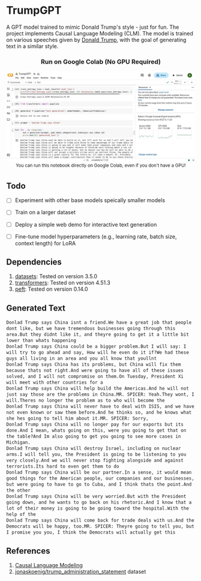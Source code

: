 # TrumpGPT
A GPT model trained to mimic Donald Trump's style - just for fun. The project implements Causal Language Modeling (CLM). The model is trained on various speeches given by [Donald Trump](https://huggingface.co/datasets/jonaskoenig/trump_administration_statement), with the goal of generating text in a similar style.


<h3 align="center">Run on Google Colab (No GPU Required)</h3>
<p align="center">
    <img src="screenshot.jpg" alt="Screenshot of Notebook running on Google Colab" />
    <br />
    <sup>You can run this notebook directly on Google Colab, even if you don't have a GPU!</sup>
</p>


## Todo
- [ ] Experiment with other base models speically smaller models
- [ ] Train on a larger dataset
- [ ] Deploy a simple web demo for interactive text generation
- [ ] Fine-tune model hyperparameters (e.g., learning rate, batch size, context length) for LoRA


## Dependencies
1. [datasets](https://github.com/huggingface/datasets): Tested on version 3.5.0
2. [transformers](https://github.com/huggingface/transformers): Tested on version 4.51.3
3. [peft](https://github.com/huggingface/peft): Tested on version 0.14.0


## Generated Text
```
Donlad Trump says China isnt a friend.We have a great job that people dont like, but we have tremendous businesses going through this area.But they didnt like it, and theyre going to get it a little bit lower than whats happening
Donlad Trump says China could be a bigger problem.But I will say: I will try to go ahead and say, How will he even do it if?We had these guys all living in an area and you all know that youllnt
Donlad Trump says China has its problems, but China will fix them because thats not right.And were going to have all of these issues solved, and I will not compromise on them.On Tuesday, President Xi will meet with other countries for a
Donlad Trump says China will help build the Americas.And he will not just say those are the problems in China.MR. SPICER: Yeah.They wont, I will.Theres no longer the problem as to who will become the
Donlad Trump says China will never have to deal with ISIS, and we have not even known or saw them before.And he thinks so, and he knows what she hes going to tell him about it.MR. SPICER: Sorry,
Donlad Trump says China will no longer pay for our exports but its done.And I mean, whats going on this, were you going to get that on the table?And Im also going to get you going to see more cases in Michigan.
Donlad Trump says China will destroy Israel, including on nuclear arms.I will tell you, the President is going to be listening to you very closely.And we will never stop fighting alongside and against terrorists.Its hard to even get them to do
Donlad Trump says China will be our partner.In a sense, it would mean good things for the American people, our companies and our businesses, but were going to have to go to Cuba, and I think thats the point.And the other
Donlad Trump says China will be very worried.But with the President going down, and he wants to go back on his rhetoric.And I know that a lot of their money is going to be going toward the hospital.With the help of the
Donlad Trump says China will come back for trade deals with us.And the Democrats will be happy, too.MR. SPICER: Theyre going to tell you, but I promise you you, I think the Democrats will actually get this
```


## References
1. [Causal Language Modeling](https://huggingface.co/docs/transformers/en/tasks/language_modeling)
2. [jonaskoenig/trump_administration_statement](https://huggingface.co/datasets/jonaskoenig/trump_administration_statement) dataset

